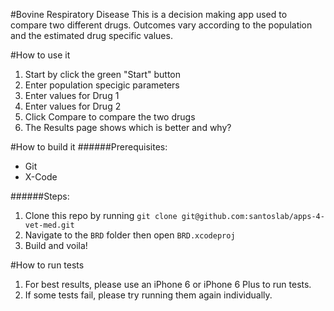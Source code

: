 #Bovine Respiratory Disease
This is a decision making app used to compare two different drugs. Outcomes vary according to the population and the estimated drug specific values.

#How to use it
1. Start by click the green "Start" button
2. Enter population specigic parameters
3. Enter values for Drug 1
4. Enter values for Drug 2
5. Click Compare to compare the two drugs
6. The Results page shows which is better and why?

#How to build it
######Prerequisites:
- Git
- X-Code

######Steps:
1. Clone this repo by running `git clone git@github.com:santoslab/apps-4-vet-med.git`
2. Navigate to the `BRD` folder then open `BRD.xcodeproj`
3. Build and voila!

#How to run tests
1. For best results, please use an iPhone 6 or iPhone 6 Plus to run tests.
2. If some tests fail, please try running them again individually.
